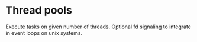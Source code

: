# Thread pools

Execute tasks on given number of threads.
Optional fd signaling to integrate in event loops on unix systems.
